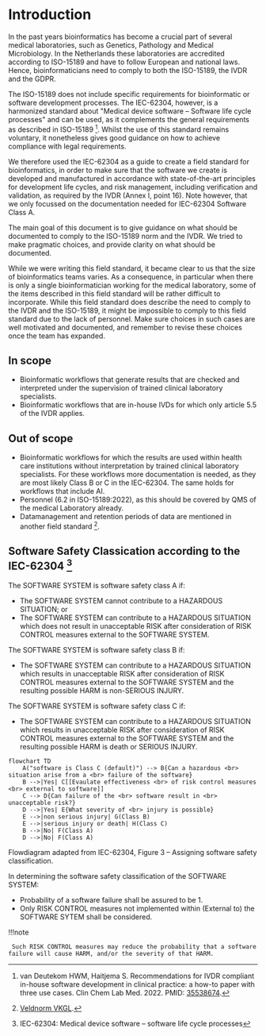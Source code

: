 # Introduction

In the past years bioinformatics has become a crucial part of several medical laboratories, such as Genetics, Pathology and Medical Microbiology. In the Netherlands these laboratories are accredited according to ISO-15189 and have to follow European and national laws. Hence, bioinformaticians need to comply to both the ISO-15189, the IVDR and the GDPR.

The ISO-15189 does not include specific requirements for bioinformatic or software development processes.
The IEC-62304, however, is a harmonized standard about "Medical device software – Software life cycle processes" and can be used, as it complements the general requirements as described in ISO-15189 [^1].
Whilst the use of this standard remains voluntary, it nonetheless gives good guidance on how to achieve compliance with legal requirements.

We therefore used the IEC-62304 as a guide to create a field standard for bioinformatics, in order to make sure that the software we create is developed and manufactured in accordance with state-of-the-art principles for development life cycles, and risk management, including verification and validation, as required by the IVDR (Annex I, point 16). Note however, that we only focussed on the documentation needed for IEC-62304 Software Class A.

The main goal of this document is to give guidance on what should be documented to comply to the ISO-15189 norm and the IVDR. We tried to make pragmatic choices, and provide clarity on what should be documented.

While we were writing this field standard, it became clear to us that the size of bioinformatics teams varies. As a consequence, in particular when there is only a single bioinformatician working for the medical laboratory, some of the items described in this field standard will be rather difficult to incorporate. While this field standard does describe the need to comply to the IVDR and the ISO-15189, it might be impossible to comply to this field standard due to the lack of personnel. Make sure choices in such cases are well motivated and documented, and remember to revise these choices once the team has expanded.

## In scope

-   Bioinformatic workflows that generate results that are checked and interpreted under the supervision of trained clinical laboratory specialists.
-   Bioinformatic workflows that are in-house IVDs for which only article 5.5 of the IVDR applies.

## Out of scope

-   Bioinformatic workflows for which the results are used within health care institutions without interpretation by trained clinical laboratory specialists. For these workflows more documentation is needed, as they are most likely Class B or C in the IEC-62304. The same holds for workflows that include AI.
-   Personnel (6.2 in ISO-15189:2022), as this should be covered by QMS of the medical Laboratory already.
-   Datamanagement and retention periods of data are mentioned in another field standard [^2].

## Software Safety Classication according to the IEC-62304 [^3]

The SOFTWARE SYSTEM is software safety class A if:

- The SOFTWARE SYSTEM cannot contribute to a HAZARDOUS SITUATION; or
- The SOFTWARE SYSTEM can contribute to a HAZARDOUS SITUATION which does not result in unacceptable RISK after consideration of RISK CONTROL measures external to the SOFTWARE SYSTEM.

The SOFTWARE SYSTEM is software safety class B if:

- The SOFTWARE SYSTEM can contribute to a HAZARDOUS SITUATION which results in unacceptable RISK after consideration of RISK CONTROL measures external to the SOFTWARE SYSTEM and the resulting possible HARM is non-SERIOUS INJURY.

The SOFTWARE SYSTEM is software safety class C if:

- The SOFTWARE SYSTEM can contribute to a HAZARDOUS SITUATION which results in unacceptable RISK after consideration of RISK CONTROL measures external to the SOFTWARE SYSTEM and the resulting possible HARM is death or SERIOUS INJURY.


```mermaid
flowchart TD
    A("software is Class C (default)") --> B{Can a hazardous <br> situation arise from a <br> failure of the software}
    B -->|Yes| C[[Evaulate effectiveness <br> of risk control measures <br> external to software]]
    C --> D{Can failure of the <br> software result in <br> unacceptable risk?}
    D -->|Yes| E{What severity of <br> injury is possible}
    E -->|non serious injury| G(Class B)
    E -->|serious injury or death| H(Class C)
    B -->|No| F(Class A)
    D -->|No| F(Class A)
```

Flowdiagram adapted from IEC-62304, Figure 3 – Assigning software safety classification.

In determining the software safety classification of the SOFTWARE SYSTEM:

- Probability of a software failure shall be assured to be 1.
- Only RISK CONTROL measures not implemented within (External to) the SOFTWARE SYTEM shall be considered.

!!!note

     Such RISK CONTROL measures may reduce the probability that a software failure will cause HARM, and/or the severity of that HARM.      

[^1]: van Deutekom HWM, Haitjema S. Recommendations for IVDR compliant in-house software development in clinical practice: a how-to paper with three use cases. Clin Chem Lab Med. 2022. PMID: [35538674](https://www.degruyter.com/document/doi/10.1515/cclm-2022-0278/html).
[^2]: [Veldnorm VKGL](https://www.vkgl.nl/nl/kwaliteit/formulieren-documenten-kwaliteit/7-veldnormen).
[^3]: IEC-62304: Medical device software – software life cycle processes
